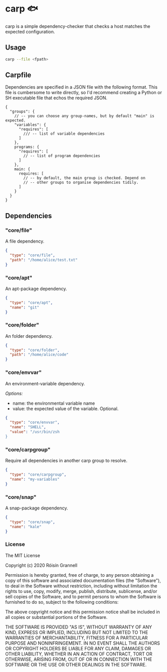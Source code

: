 
# carp 🐟

carp is a simple dependency-checker that checks a host matches the expected configuration.

## Usage

```zsh
carp --file <fpath>
```

## Carpfile

Dependencies are specified in a JSON file with the following format. This file is cumbersome to write directly, so I'd recommend creating a Python or SH executable file that echos the required JSON.

```
{
  "groups": {
    // -- you can choose any group-names, but by default "main" is expected.
    "variables": {
      "requires": [
        /// -- list of variable dependencies
      ]
    },
    programs: {
      "requires": [
        // -- list of program dependencies
      ]
    },
    main: {
      requires: [
        // -- by default, the main group is checked. Depend on
        // -- other groups to organise dependencies tidily.
      ]
    }
  }
}
```

## Dependencies

### "core/file"

A file dependency.

```json
{
  "type": "core/file",
  "path": "/home/alice/test.txt"
}
```

### "core/apt"

An apt-package dependency.

```json
{
  "type": "core/apt",
  "name": "git"
}
```

### "core/folder"

An folder dependency.

```json
{
  "type": "core/folder",
  "path": "/home/alice/code"
}
```

### "core/envvar"

An environment-variable dependency.

*Options:*
- name: the environmental variable name
- value: the expected value of the variable. Optional.

```json
{
  "type": "core/envvar",
  "name": "SHELL",
  "value": "/usr/bin/zsh
}
```

### "core/carpgroup"

Require all dependencies in another carp group to resolve.

```json
{
  "type": "core/carpgroup",
  "name": "my-variables"
}
```

### "core/snap"

A snap-package dependency.

```json
{
  "type": "core/snap",
  "name": "kale"
}
```
### License

The MIT License

Copyright (c) 2020 Róisín Grannell

Permission is hereby granted, free of charge, to any person obtaining a copy of this software and associated documentation files (the "Software"), to deal in the Software without restriction, including without limitation the rights to use, copy, modify, merge, publish, distribute, sublicense, and/or sell copies of the Software, and to permit persons to whom the Software is furnished to do so, subject to the following conditions:

The above copyright notice and this permission notice shall be included in all copies or substantial portions of the Software.

THE SOFTWARE IS PROVIDED "AS IS", WITHOUT WARRANTY OF ANY KIND, EXPRESS OR IMPLIED, INCLUDING BUT NOT LIMITED TO THE WARRANTIES OF MERCHANTABILITY, FITNESS FOR A PARTICULAR PURPOSE AND NONINFRINGEMENT. IN NO EVENT SHALL THE AUTHORS OR COPYRIGHT HOLDERS BE LIABLE FOR ANY CLAIM, DAMAGES OR OTHER LIABILITY, WHETHER IN AN ACTION OF CONTRACT, TORT OR OTHERWISE, ARISING FROM, OUT OF OR IN CONNECTION WITH THE SOFTWARE OR THE USE OR OTHER DEALINGS IN THE SOFTWARE.